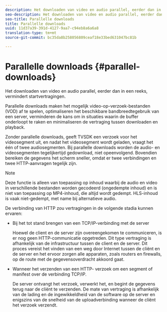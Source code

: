```yaml
---
description: Het downloaden van video en audio parallel, eerder dan in een reeks, vermindert startvertragingen.
seo-description: Het downloaden van video en audio parallel, eerder dan in een reeks, vermindert startvertragingen.
seo-title: Parallelle downloads
title: Parallelle downloads
uuid: 11d37a39-391d-4127-9aa7-c94eb8a6a6a8
translation-type: tm+mt
source-git-commit: bc35da8b258056809ceaf18e33bed631047bc81b

---
```



# Parallelle downloads {#parallel-downloads}

Het downloaden van video en audio parallel, eerder dan in een reeks, vermindert startvertragingen.

Parallelle downloads maken het mogelijk video-op-verzoek-bestanden (VOD) af te spelen, optimaliseren het beschikbare bandbreedtegebruik van een server, verminderen de kans om in situaties waarin de buffer onderloopt te raken en minimaliseren de vertraging tussen downloaden en playback.

<!-- 

Removed as part of "no DASH use cases" for 2.5.1, May 31st, 2017 release.
<p>Parallel downloads allows DASH video-on-demand (VOD) files to be played, optimizes the available bandwidth usage from a server, lowers the probability of getting into buffer under-run situations, and minimizes the delay between download and playback. </p>

 -->

Zonder parallelle downloads, geeft TVSDK een verzoek voor het videosegment uit, en nadat het videosegment wordt geladen, vraagt het één of twee audiosegmenten. Bij parallelle downloads worden de audio- en videosegmenten tegelijkertijd gedownload, niet opeenvolgend. Bovendien bereiken de gegevens het scherm sneller, omdat er twee verbindingen en twee HTTP-aanvragen tegelijk zijn.

>[!NOTE]
>
>Deze functie is alleen van toepassing op inhoud waarbij de audio en video in verschillende bestanden worden gecodeerd (ongedempte inhoud) en is niet van toepassing op MP4-inhoud, die altijd wordt gedempt. HLS-inhoud is vaak niet-gedempt, met name bij alternatieve audio.

<!-- 

See comment above (DASH use case removed).
<note type="restriction">
  This feature applies only to content where the audio and video are encoded into different files (unmuxed content) and does not apply to MP4 content, which is always muxed. Most DASH content is unmuxed, and HLS content is often unmuxed, especially with alternate audio. 
</note>

 -->

De verbinding van HTTP zou vertragingen in de volgende stadia kunnen ervaren:

* Bij het tot stand brengen van een TCP/IP-verbinding met de server

   Hoewel de client en de server zijn overeengekomen te communiceren, is er nog geen HTTP-communicatie opgetreden. Dit type vertraging is afhankelijk van de infrastructuur tussen de client en de server. Dit proces vereist het vinden van een weg door Internet tussen de cliënt en de server en het ervoor zorgen alle apparaten, zoals routers en firewalls, op de route met de gegevensoverdracht akkoord gaat.
* Wanneer het verzenden van een HTTP- verzoek om een segment of manifest over de verbinding TCP/IP.

   De server ontvangt het verzoek, verwerkt het, en begint de gegevens terug naar de cliënt te verzenden. De mate van vertraging is afhankelijk van de lading en de ingewikkeldheid van de software op de server en enigszins van de snelheid van de uploadverbinding wanneer de cliënt het verzoek verzendt.